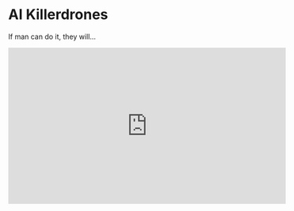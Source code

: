# AI Killerdrones

If man can do it, they will...

<iframe width="560" height="315" src="https://www.youtube.com/embed/TlO2gcs1YvM" frameborder="0" allow="accelerometer; autoplay; encrypted-media; gyroscope; picture-in-picture" allowfullscreen></iframe>
